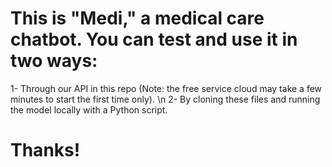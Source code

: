# This is "Medi," a medical care chatbot. You can test and use it in two ways:

1- Through our API in this repo (Note: the free service cloud may take a few minutes to start the first time only). \n
2- By cloning these files and running the model locally with a Python script.
# Thanks!

